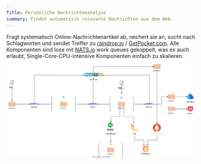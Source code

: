 ```yaml
---
Title: Persönliche Nachrichtenanalyse
summary: Findet automatisch relevante Nachrichten aus dem Web.
---
```


Fragt systematisch Online-Nachrichtenartikel ab, reichert sie an, sucht nach Schlagworten und sendet Treffer zu [raindrop.io](https://raindrop.io/) / [GetPocket.com](https://getpocket.com/). Alle Komponenten sind lose mit [NATS.io](https://nats.io/) work queues gekoppelt, was es auch erlaubt, Single-Core-CPU-intensive Komponenten einfach zu skalieren.

![](architecture.drawio.svg)

